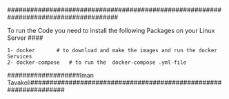 #####################################################################################

 To run the Code you need to install the following Packages on your Linux Server ####

	1- docker 	    # to download and make the images and run the docker Services
	2- docker-compose   # to run the  docker-compose .yml-file 

###################Iman Tavakoli#################################################################
